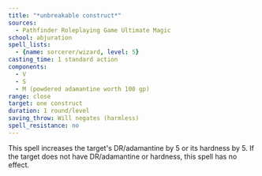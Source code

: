 ```yaml
---
title: "*unbreakable construct*"
sources:
  - Pathfinder Roleplaying Game Ultimate Magic
school: abjuration
spell_lists:
  - {name: sorcerer/wizard, level: 5}
casting_time: 1 standard action
components:
  - V
  - S
  - M (powdered adamantine worth 100 gp)
range: close
target: one construct
duration: 1 round/level
saving_throw: Will negates (harmless)
spell_resistance: no
---
```


This spell increases the target's DR/adamantine by 5 or its hardness by 5. If the target does not have DR/adamantine or hardness, this spell has no effect.

